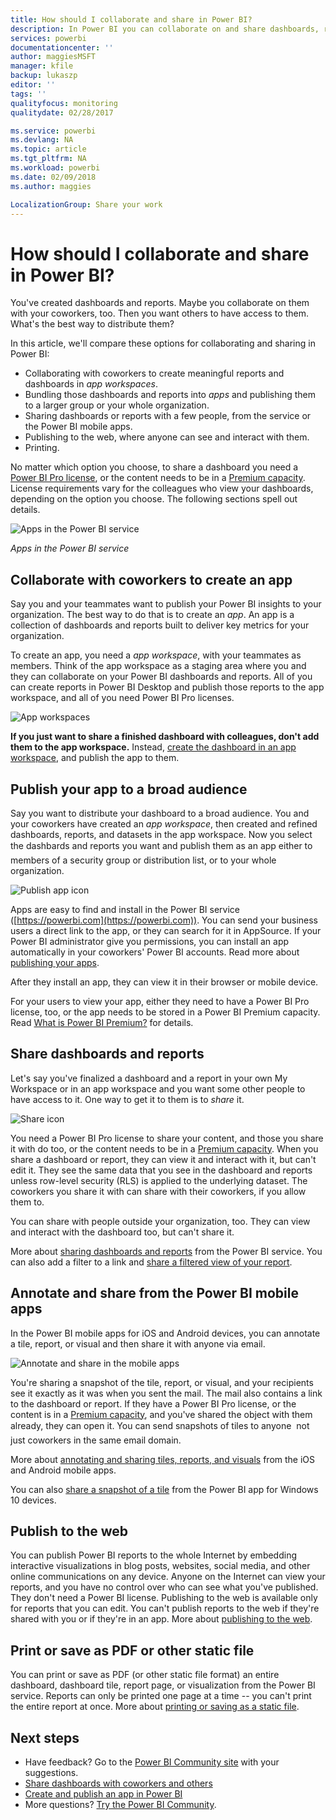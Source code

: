 ```yaml
---
title: How should I collaborate and share in Power BI?
description: In Power BI you can collaborate on and share dashboards, reports, tiles, and apps in different ways. Each has its advantages.
services: powerbi
documentationcenter: ''
author: maggiesMSFT
manager: kfile
backup: lukaszp
editor: ''
tags: ''
qualityfocus: monitoring
qualitydate: 02/28/2017

ms.service: powerbi
ms.devlang: NA
ms.topic: article
ms.tgt_pltfrm: NA
ms.workload: powerbi
ms.date: 02/09/2018
ms.author: maggies

LocalizationGroup: Share your work
---
```

# How should I collaborate and share in Power BI?

You've created dashboards and reports. Maybe you collaborate on them with your coworkers, too. Then you want others to have access to them. What's the best way to distribute them?

In this article, we'll compare these options for collaborating and sharing in Power BI: 

* Collaborating with coworkers to create meaningful reports and dashboards in *app workspaces*.
* Bundling those dashboards and reports into *apps* and publishing them to a larger group or your whole organization.
* Sharing dashboards or reports with a few people, from the service or the Power BI mobile apps.
* Publishing to the web, where anyone can see and interact with them.
* Printing. 

No matter which option you choose, to share a dashboard you need a [Power BI Pro license](service-free-vs-pro.md), or the content needs to be in a [Premium capacity](service-premium.md). License requirements vary for the colleagues who view your dashboards, depending on the option you choose. The following sections spell out details. 

![Apps in the Power BI service](media/service-how-to-collaborate-distribute-dashboards-reports/power-bi-apps-home-blog.png)

*Apps in the Power BI service*

## Collaborate with coworkers to create an app
Say you and your teammates want to publish your Power BI insights to your organization. The best way to do that is to create an *app*. An app is a collection of dashboards and reports built to deliver key metrics for your organization. 

To create an app, you need a *app workspace*, with your teammates as members. Think of the app workspace as a staging area where you and they can collaborate on your Power BI dashboards and reports. All of you can create reports in Power BI Desktop and publish those reports to the app workspace, and all of you need Power BI Pro licenses.

![App workspaces](media/service-how-to-collaborate-distribute-dashboards-reports/power-bi-apps-workspaces.png)

**If you just want to share a finished dashboard with colleagues, don't add them to the app workspace.** Instead, [create the dashboard in an app workspace](service-create-distribute-apps.md), and publish the app to them. 

## Publish your app to a broad audience
Say you want to distribute your dashboard to a broad audience. You and your coworkers have created an *app workspace*, then created and refined dashboards, reports, and datasets in the app workspace. Now you select the dashbards and reports you want and publish them as an app &#151; either to members of a security group or distribution list, or to your whole organization. 

![Publish app icon](media/service-how-to-collaborate-distribute-dashboards-reports/power-bi-app-publish-600.png)

Apps are easy to find and install in the Power BI service ([https://powerbi.com](https://powerbi.com)). You can send your business users a direct link to the app, or they can search for it in AppSource. If your Power BI administrator give you permissions, you can install an app automatically in your coworkers' Power BI accounts. Read more about [publishing your apps](service-create-distribute-apps.md#publish-your-app). 

After they install an app, they can view it in their browser or mobile device.

For your users to view your app, either they need to have a Power BI Pro license, too, or the app needs to be stored in a Power BI Premium capacity. Read [What is Power BI Premium?](service-premium.md) for details.

## Share dashboards and reports
Let's say you've finalized a dashboard and a report in your own My Workspace or in an app workspace and you want some other people to have access to it. One way to get it to them is to *share* it. 

![Share icon](media/service-how-to-collaborate-distribute-dashboards-reports/power-bi-share-in-situ.png)

You need a Power BI Pro license to share your content, and those you share it with do too, or the content needs to be in a [Premium capacity](service-premium.md). When you share a dashboard or report, they can view it and interact with it, but can't edit it. They see the same data that you see in the dashboard and reports unless row-level security (RLS) is applied to the underlying dataset. The coworkers you share it with can share with their coworkers, if you allow them to. 

You can share with people outside your organization, too. They can view and interact with the dashboard too, but can't share it. 

More about [sharing dashboards and reports](service-share-dashboards.md) from the Power BI service. You can also add a filter to a link and [share a filtered view of your report](service-share-reports.md).

## Annotate and share from the Power BI mobile apps
In the Power BI mobile apps for iOS and Android devices, you can annotate a tile, report, or visual and then share it with anyone via email. 

![Annotate and share in the mobile apps](media/service-how-to-collaborate-distribute-dashboards-reports/power-bi-iphone-annotate.png)

You're sharing a snapshot of the tile, report, or visual, and your recipients see it exactly as it was when you sent the mail. The mail also contains a link to the dashboard or report. If they have a Power BI Pro license, or the content is in a [Premium capacity](service-premium.md), and you've shared the object with them already, they can open it. You can send snapshots of tiles to anyone &#151; not just coworkers in the same email domain.

More about [annotating and sharing tiles, reports, and visuals](mobile-annotate-and-share-a-tile-from-the-mobile-apps.md) from the iOS and Android mobile apps.

You can also [share a snapshot of a tile](mobile-share-tile-windows-10-phone-app.md) from the Power BI app for Windows 10 devices.

## Publish to the web
You can publish Power BI reports to the whole Internet by embedding interactive visualizations in blog posts, websites, social media, and other online communications on any device. Anyone on the Internet can view your reports, and you have no control over who can see what you've published. They don't need a Power BI license. Publishing to the web is available only for reports that you can edit. You can't publish reports to the web if they're shared with you or if they're in an app. More about [publishing to the web](service-publish-to-web.md).

## Print or save as PDF or other static file
You can print or save as PDF (or other static file format) an entire dashboard, dashboard tile, report page, or visualization from the Power BI service. Reports can only be printed one page at a time -- you can't print the entire report at once. More about [printing or saving as a static file](service-print.md).

## Next steps
* Have feedback? Go to the [Power BI Community site](https://community.powerbi.com/) with your suggestions.
* [Share dashboards with coworkers and others](service-share-dashboards.md)
* [Create and publish an app in Power BI](service-create-distribute-apps.md)
* More questions? [Try the Power BI Community](http://community.powerbi.com/).

